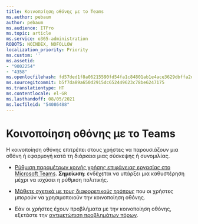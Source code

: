 ```yaml
---
title: Κοινοποίηση οθόνης με το Teams
ms.author: pebaum
author: pebaum
ms.audience: ITPro
ms.topic: article
ms.service: o365-administration
ROBOTS: NOINDEX, NOFOLLOW
localization_priority: Priority
ms.custom: ''
ms.assetid:
- "9002254"
- "4358"
ms.openlocfilehash: fd57ded1f8a06215590fd54fa1c84801ab1e4ace3629dbffa2d08026139a96fd
ms.sourcegitcommit: b5f7da89a650d2915dc652449623c78be6247175
ms.translationtype: HT
ms.contentlocale: el-GR
ms.lasthandoff: 08/05/2021
ms.locfileid: "54086488"
---
```

# <a name="screen-sharing-with-teams"></a>Κοινοποίηση οθόνης με το Teams

Η κοινοποίηση οθόνης επιτρέπει στους χρήστες να παρουσιάζουν μια οθόνη ή εφαρμογή κατά τη διάρκεια μιας σύσκεψης ή συνομιλίας.

- [Ρύθμιση παραμέτρων κοινής χρήσης επιφάνειας εργασίας στο Microsoft Teams](https://docs.microsoft.com/microsoftteams/configure-desktop-sharing). **Σημείωση**: ενδέχεται να υπάρξει μια καθυστέρηση μέχρι να ισχύσει η ρύθμιση πολιτικής. 

- [Μάθετε σχετικά με τους διαφορετικούς τρόπους](https://docs.microsoft.com/microsoftteams/meeting-policies-in-teams#meeting-policy-settings---content-sharing) που οι χρήστες μπορούν να χρησιμοποιούν την κοινοποίηση οθόνης. 

- Εάν οι χρήστες έχουν προβλήματα με την κοινοποίηση οθόνης, εξετάστε την [αντιμετώπιση προβλημάτων πόρων](https://docs.microsoft.com/microsoftteams/connectivity-issues). 
